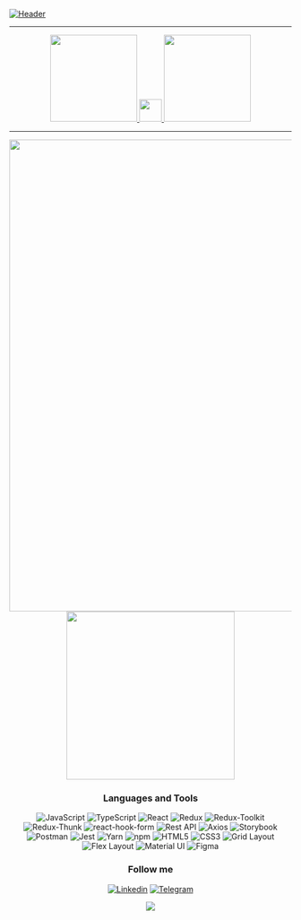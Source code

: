 [![Header](https://github.com/Artemy87/Artemy87/blob/master/assets/mario.gif)](https://www.youtube.com/watch?v=R3S0CxAv0vg&t=0s)

<div align="center">
 <hr>
  <a href="https://profile-summary-for-github.com/user/Artemy87">
    <img height="155em" src="https://github-readme-stats.vercel.app/api/top-langs/?username=Artemy87&layout=compact&langs_count=7&theme=dark&bg_color=000&title_color=fff&text_color=fff"/>
    <img src='https://cdn.jsdelivr.net/npm/simple-icons@3.0.1/icons/github.svg' height='40'>
    <img height="155em" src="https://github-readme-stats.vercel.app/api?username=Artemy87&show_icons=true&theme=dark&bg_color=000&title_color=fff&text_color=fff&count_private=true">
    <hr>
    <img width="842em" src="https://activity-graph.herokuapp.com/graph?username=Artemy87&theme=xcode&bg_color=000" />
  </a>
  <div>
    <a href="https://www.codewars.com/users/acid00" target="_blank">
      <img  src="https://www.codewars.com/users/acid00/badges/large" width="300"/>
    </a>
  </div>

### Languages and Tools
![JavaScript](https://img.shields.io/badge/<JavaScript>-4a4c4f?style=for-the-badge&logo=javascript)
![TypeScript](https://img.shields.io/badge/<TypeScript>-4a4c4f?style=for-the-badge&logo=typescript)
![React](https://img.shields.io/badge/<React>-4a4c4f?style=for-the-badge&logo=React)
![Redux](https://img.shields.io/badge/<Redux>-4a4c4f?style=for-the-badge&logo=Redux)
![Redux-Toolkit](https://img.shields.io/badge/<Redux_Toolkit>-4a4c4f?style=for-the-badge&logo=redux_toolkit)
![Redux-Thunk](https://img.shields.io/badge/<Redux_Thunk>-4a4c4f?style=for-the-badge&logo=redux_thunk)
![react-hook-form](https://img.shields.io/badge/<react_hook_form>-4a4c4f?style=for-the-badge&logo=reacthookform)
![Rest API](https://img.shields.io/badge/<Rest_API>-4a4c4f?style=for-the-badge&logo=Rest_API)
![Axios](https://img.shields.io/badge/<Axios>-4a4c4f?style=for-the-badge&logo=Axios)
![Storybook](https://img.shields.io/badge/<Storybook>-4a4c4f?style=for-the-badge&logo=Storybook)
![Postman](https://img.shields.io/badge/<Postman>-4a4c4f?style=for-the-badge&logo=Postman)
![Jest](https://img.shields.io/badge/<Jest>-4a4c4f?style=for-the-badge&logo=Jest)
![Yarn](https://img.shields.io/badge/<Yarn>-4a4c4f?style=for-the-badge&logo=Yarn)
![npm](https://img.shields.io/badge/<npm>-4a4c4f?style=for-the-badge&logo=npm)
![HTML5](https://img.shields.io/badge/<HTML5>-4a4c4f?style=for-the-badge&logo=HTML5)
![CSS3](https://img.shields.io/badge/<CSS3>-4a4c4f?style=for-the-badge&logo=CSS3)
![Grid Layout](https://img.shields.io/badge/<Grid_Layout>-4a4c4f?style=for-the-badge&logo=Grid_Layout)
![Flex Layout](https://img.shields.io/badge/<Flex_Layout>-4a4c4f?style=for-the-badge&logo=Fles_Layout)
![Material UI](https://img.shields.io/badge/<Material_UI>-4a4c4f?style=for-the-badge&logo=Material_UI)
![Figma](https://img.shields.io/badge/<Figma>-4a4c4f?style=for-the-badge&logo=Figma)


### Follow me

[![Linkedin](https://img.shields.io/badge/<linkedin>-4a4c4f?style=for-the-badge&logo=linkedin)](https://www.linkedin.com/in/artemiy/)
[![Telegram](https://img.shields.io/badge/<telegram>-4a4c4f?style=for-the-badge&logo=telegram)](https://t.me/acidReaction)

<p align="center"><img align="center" src="https://profile-counter.glitch.me/{Artemy87}/count.svg" /></p>
</div>
